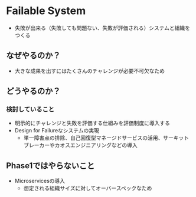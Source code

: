 # Failable System

* 失敗が出来る（失敗しても問題ない、失敗が評価される）システムと組織をつくる

## なぜやるのか？

* 大きな成果を出すにはたくさんのチャレンジが必要不可欠なため

## どうやるのか？

### 検討していること

* 明示的にチャレンジと失敗を評価する仕組みを評価制度に導入する
* Design for Failureなシステムの実現
  * 単一障害点の排除、自己回復型マネージドサービスの活用、サーキットブレーカーやカオスエンジニアリングなどの導入

## Phase1ではやらないこと

* Microservicesの導入
  * 想定される組織サイズに対してオーバースペックなため
